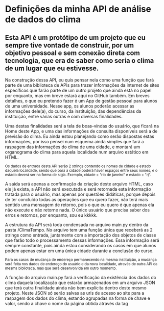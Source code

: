 <!DOCTYPE html>
<html lang="pt-br">
    <head></head>
    <body>
        <div class="jumbotron jumbotron-fluid">
            <div class="container text-white bg-info">
                <h1>Definições da minha API de análise de dados do clima</h1>
                <h2>Esta API é um protótipo de um projeto que eu sempre tive vontade de construir, por um objetivo pessoal e sem conexão direta com tecnologia, que era de saber como seria o clima de um lugar que eu estivesse.</h2>
                <p>Na construção dessa API, eu quis pensar nela como uma função que fará parte de uma biblioteca de APIs para trazer informações da internet de sites específicos que farão parte de um outro projeto que ainda está no papel por enquanto, mas em breve estará aqui no GitHub também. Em breves detalhes, o que eu pretendo fazer é um App de gestão pessoal para alunos de uma universidade. Nesse app, os alunos poderão acessar as informações dele(a), do curso, da instituição, das dependências da instituição, entre várias outras e com diversas finalidades.</p>
                <p>Uma destas finalidades será a tela de boas-vindas do usuário, que ficará na Home deste App, e uma das informações de consulta disponíveis será a de previsão do clima. Eu ainda estou planejando como serão dispostas estas informações, por isso pensei num esquema ainda simples que fará a raspagem das informações do clima de uma cidade, e montará um organograma do clima para aquela localidade num arquivo estático em HTML.</p>
                <small>Os dados de entrada desta API serão 2 strings contendo os nomes de cidade e estado daquela localidade, sendo que para a cidade poderá haver espaços entre seus nomes, e o estado deverá ser na forma de sigla. Exemplo, cidade = "rio de janeiro" e estado = "rj".</small>
                <p>A saída será apenas a confirmação da criação deste arquivo HTML, caso ele já exista, a API não será executada e será retornada esta informação tratada para o usuário, mas apenas por questões didáticas, porque depois de ter concluído todas as operações que eu quero fazer, não terá mais sentido uma mensagem de retorno, pois o que eu quero é que apenas ela não execute e não retorne nada. O único usuário que precisa saber dos erros e retornos, por enquanto, sou eu kkkkk.</p>
                <p>A estrutura da API será toda condensada no arquivo main.py dentro da pasta /ClimaTempo. No arquivo tem uma função única que receberá as 2 strings como entrada, juntamente com a importação dos objetos de classe que farão todo o processamento dessas informações. Essa informação será sempre constante, pois ainda estou considerando os casos em que alunos podem apenas estar em uma única cidade durante a conclusão do curso.</p>
                <small>Para os casos de mudança de endereço permanecendo na mesma instituição, a mudança será feita nos dados de endereço do usuário e da nova localidade, através de outra API da mesma biblioteca, mas que será desenvolvida em outro momento.</small>
                <p>A função do arquivo main.py fará a verificação da existência dos dados do clima daquela localização que estarão armazenados em um arquivo JSON que terá outra finalidade ainda não bem explícita dentro deste mesmo projeto. Neste JSON só serão salvas as urls de acesso ao site para a raspagem dos dados do clima, estando agrupadas na forma de chave e valor, sendo a chave o nome da página obtida através da tag <code> <title> </code>, e o valor é a url respectiva àquela página.</p>
                <p>Se o JSON estiver vazio, será executada uma função independente que pesquisará no Google por estas urls e retornará um objeto dict que será salvo no arquivo JSON e depois continuará o processamento. Caso ele exista, o JSON será desmembrado para que seja feita uma raspagem personalizada sobre cada página, mas que no final do fluxo, será criado apenas um arquivo HTML condensado contendo todas as informações.</p>
            </div>
        </div>
    </body>
</html>
